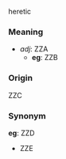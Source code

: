 heretic
### Meaning
+ _adj_: ZZA
    + __eg__: ZZB

### Origin

ZZC

### Synonym

__eg__: ZZD

+ ZZE


